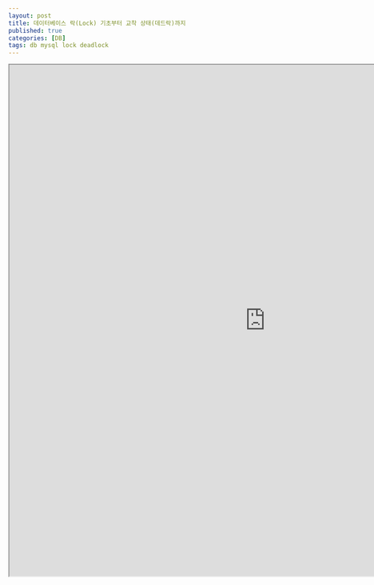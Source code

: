 ```yaml
---
layout: post
title: 데이터베이스 락(Lock) 기초부터 교착 상태(데드락)까지
published: true
categories: [DB]
tags: db mysql lock deadlock
---
```

<iframe width="1024" height="1024" src="https://docs.google.com/document/d/e/2PACX-1vREFF4Ucc54rOjKjf7nast9ZCWqbRPdtN9JDY-MOq1u-1jTJjr5Bn0VjMBOrA36xeBHjPPBuL7FKQ-q/pub?embedded=true"></iframe>   
   
